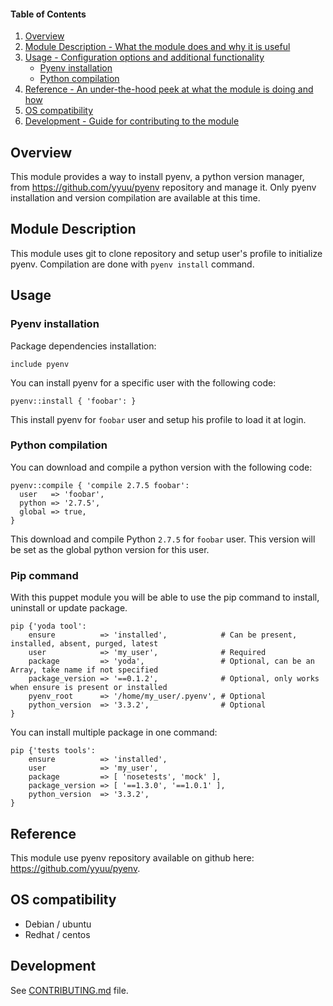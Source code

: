 #### Table of Contents

1.	[Overview](#overview)
2.	[Module Description - What the module does and why it is useful](#module-description)
3.	[Usage - Configuration options and additional functionality](#usage)
	-	[Pyenv installation](#pyenv-installation)
	-	[Python compilation](#python-compilation)
4.	[Reference - An under-the-hood peek at what the module is doing and how](#reference)
5.	[OS compatibility](#os-compatibility)
6.	[Development - Guide for contributing to the module](#development)

Overview
--------

This module provides a way to install pyenv, a python version manager, from https://github.com/yyuu/pyenv repository and manage it. Only pyenv installation and version compilation are available at this time.

Module Description
------------------

This module uses git to clone repository and setup user's profile to initialize pyenv. Compilation are done with `pyenv install` command.

Usage
-----

### Pyenv installation

Package dependencies installation:

```
include pyenv
```

You can install pyenv for a specific user with the following code:

```
pyenv::install { 'foobar': }
```

This install pyenv for `foobar` user and setup his profile to load it at login.

### Python compilation

You can download and compile a python version with the following code:

```
pyenv::compile { 'compile 2.7.5 foobar':
  user   => 'foobar',
  python => '2.7.5',
  global => true,
}
```

This download and compile Python `2.7.5` for `foobar` user. This version will be set as the global python version for this user.

### Pip command

With this puppet module you will be able to use the pip command to install, uninstall or update package.

```
pip {'yoda tool':
    ensure          => 'installed',            # Can be present, installed, absent, purged, latest
    user            => 'my_user',              # Required
    package         => 'yoda',                 # Optional, can be an Array, take name if not specified
    package_version => '==0.1.2',              # Optional, only works when ensure is present or installed
    pyenv_root      => '/home/my_user/.pyenv', # Optional
    python_version  => '3.3.2',                # Optional
}
```

You can install multiple package in one command:

```
pip {'tests tools':
    ensure          => 'installed',  
    user            => 'my_user',  
    package         => [ 'nosetests', 'mock' ],  
    package_version => [ '==1.3.0', '==1.0.1' ],
    python_version  => '3.3.2',
}
```

## Reference

This module use pyenv repository available on github here: https://github.com/yyuu/pyenv.

OS compatibility
----------------

-	Debian / ubuntu
-	Redhat / centos

## Development

See [CONTRIBUTING.md](https://github.com/Sliim/puppet-pyenv/blob/master/CONTRIBUTING.md) file.
